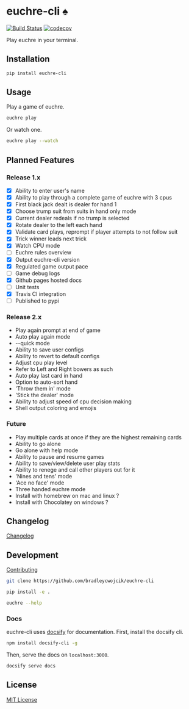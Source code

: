 # euchre-cli :spades:

[![Build Status](https://travis-ci.org/bradleycwojcik/euchre-cli.svg?branch=main)](https://travis-ci.org/bradleycwojcik/euchre-cli)
[![codecov](https://codecov.io/gh/bradleycwojcik/euchre-cli/branch/main/graph/badge.svg)](https://codecov.io/gh/bradleycwojcik/euchre-cli)

Play euchre in your terminal.

## Installation

```zsh
pip install euchre-cli
```

## Usage

Play a game of euchre.

```zsh
euchre play
```

Or watch one.

```zsh
euchre play --watch
```

## Planned Features

### Release 1.x

* [x] Ability to enter user's name
* [x] Ability to play through a complete game of euchre with 3 cpus
* [x] First black jack dealt is dealer for hand 1
* [x] Choose trump suit from suits in hand only mode
* [x] Current dealer redeals if no trump is selected
* [x] Rotate dealer to the left each hand
* [x] Validate card plays, reprompt if player attempts to not follow suit
* [x] Trick winner leads next trick
* [x] Watch CPU mode
* [ ] Euchre rules overview
* [x] Output euchre-cli version
* [x] Regulated game output pace
* [ ] Game debug logs
* [x] Github pages hosted docs
* [ ] Unit tests
* [x] Travis CI integration
* [ ] Published to pypi

### Release 2.x

* Play again prompt at end of game
* Auto play again mode
* --quick mode
* Ability to save user configs
* Ability to revert to default configs
* Adjust cpu play level
* Refer to Left and Right bowers as such
* Auto play last card in hand
* Option to auto-sort hand
* 'Throw them in' mode
* 'Stick the dealer' mode
* Ability to adjust speed of cpu decision making
* Shell output coloring and emojis

### Future

* Play multiple cards at once if they are the highest remaining cards
* Ability to go alone
* Go alone with help mode
* Ability to pause and resume games
* Ability to save/view/delete user play stats
* Ability to renege and call other players out for it
* 'Nines and tens' mode
* 'Ace no face' mode
* Three handed euchre mode
* Install with homebrew on mac and linux ?
* Install with Chocolatey on windows ?

## Changelog

[Changelog](./docs/CHANGELOG.md)

## Development

[Contributing](./CONTRIBUTING.md)

```zsh
git clone https://github.com/bradleycwojcik/euchre-cli
```

```zsh
pip install -e .
```

```zsh
euchre --help
```

### Docs

euchre-cli uses [docsify](https://docsify.js.org/) for documentation. First,
install the docsify cli.

```zsh
npm install docsify-cli -g
```

Then, serve the docs on `localhost:3000`.

```zsh
docsify serve docs
```

## License

[MIT License](./LICENSE)
